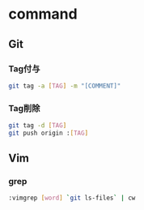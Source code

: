 # command

## Git

### Tag付与
```sh
git tag -a [TAG] -m "[COMMENT]"
```

### Tag削除
```sh
git tag -d [TAG]
git push origin :[TAG]
```

## Vim
### grep
```sh
:vimgrep [word] `git ls-files` | cw
```

